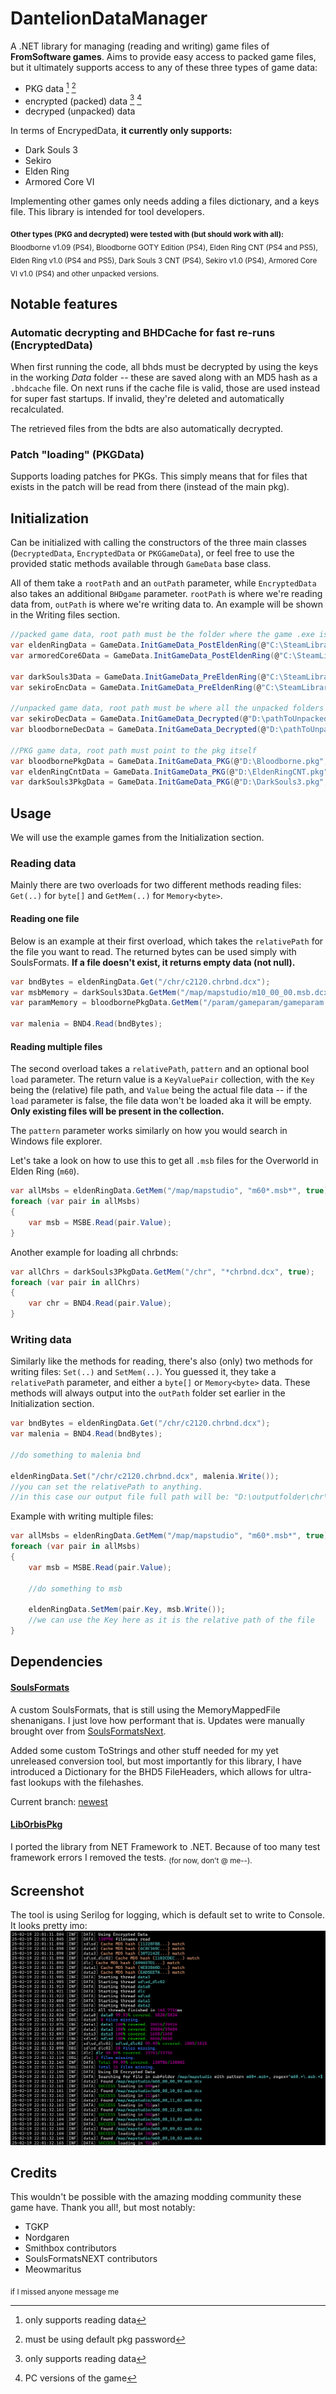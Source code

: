 # DantelionDataManager
A .NET library for managing (reading and writing) game files of **FromSoftware games**. Aims to provide easy access to packed game files, but it ultimately supports access to any of these three types of game data:
* PKG data [^1] [^2]
* encrypted (packed) data [^1] [^3]
* decryped (unpacked) data

In terms of EncrypedData, **it currently only supports:**
* Dark Souls 3
* Sekiro
* Elden Ring
* Armored Core VI

Implementing other games only needs adding a files dictionary, and a keys file. This library is intended for tool developers.

<sub>**Other types (PKG and decrypted) were tested with (but should work with all):** Bloodborne v1.09 (PS4), Bloodborne GOTY Edition (PS4), Elden Ring CNT (PS4 and PS5), Elden Ring v1.0 (PS4 and PS5), Dark Souls 3 CNT (PS4), Sekiro v1.0 (PS4), Armored Core VI v1.0 (PS4) and other unpacked versions.</sub>

[^1]: only supports reading data
[^2]: must be using default pkg password
[^3]: PC versions of the game

## Notable features
### Automatic decrypting and BHDCache for fast re-runs (EncryptedData)

When first running the code, all bhds must be decrypted by using the keys in the working *Data* folder -- these are saved along with an MD5 hash as a `.bhdcache` file. On next runs if the cache file is valid, those are used instead for super fast startups. If invalid, they're deleted and automatically recalculated.

The retrieved files from the bdts are also automatically decrypted.

### Patch "loading" (PKGData)
Supports loading patches for PKGs. This simply means that for files that exists in the patch will be read from there (instead of the main pkg). 

## Initialization

Can be initialized with calling the constructors of the three main classes (`DecryptedData`, `EncryptedData` or `PKGGameData`), or feel free to use the provided static methods available through `GameData` base class.

All of them take a `rootPath` and an `outPath` parameter, while `EncryptedData` also takes an additional `BHDgame` parameter.
`rootPath` is where we're reading data from, `outPath` is where we're writing data to. An example will be shown in the Writing files section.

```cs
//packed game data, root path must be the folder where the game .exe is located
var eldenRingData = GameData.InitGameData_PostEldenRing(@"C:\SteamLibrary\steamapps\common\ELDEN RING\Game", @"D:\outputfolder", BHD5.Game.EldenRing);
var armoredCore6Data = GameData.InitGameData_PostEldenRing(@"C:\SteamLibrary\steamapps\common\ARMORED CORE VI FIRES OF RUBICON\Game", @"D:\outputfolder", BHD5.Game.EldenRing); //some games use the same BHD implementation

var darkSouls3Data = GameData.InitGameData_PreEldenRing(@"C:\SteamLibrary\steamapps\common\Dark Souls III", @"D:\outputfolder", BHD5.Game.DarkSouls3);
var sekiroEncData = GameData.InitGameData_PreEldenRing(@"C:\SteamLibrary\steamapps\common\Sekiro", @"D:\outputfolder", BHD5.Game.DarkSouls3); //some games use the same BHD implementation

//unpacked game data, root path must be where all the unpacked folders are like chr, map etc.
var sekiroDecData = GameData.InitGameData_Decrypted(@"D:\pathToUnpackedSekiro", @"D:\outputfolder");
var bloodborneDecData = GameData.InitGameData_Decrypted(@"D:\pathToUnpackedBloodborne", @"D:\outputfolder");

//PKG game data, root path must point to the pkg itself
var bloodbornePkgData = GameData.InitGameData_PKG(@"D:\Bloodborne.pkg", @"D:\outputfolder");
var eldenRingCntData = GameData.InitGameData_PKG(@"D:\EldenRingCNT.pkg", @"D:\outputfolder");
var darkSouls3PkgData = GameData.InitGameData_PKG(@"D:\DarkSouls3.pkg", @"D:\outputfolder");
```

## Usage

We will use the example games from the Initialization section.

### Reading data
Mainly there are two overloads for two different methods reading files: `Get(..)` for `byte[]` and `GetMem(..)` for `Memory<byte>`.
#### Reading one file

Below is an example at their first overload, which takes the `relativePath` for the file you want to read. The returned bytes can be used simply with SoulsFormats. **If a file doesn't exist, it returns empty data (not null).**

```cs
var bndBytes = eldenRingData.Get("/chr/c2120.chrbnd.dcx");
var msbMemory = darkSouls3Data.GetMem("/map/mapstudio/m10_00_00.msb.dcx");
var paramMemory = bloodbornePkgData.GetMem("/param/gameparam/gameparam.parambnd.dcx");

var malenia = BND4.Read(bndBytes);
```

#### Reading multiple files

The second overload takes a `relativePath`, `pattern` and an optional bool `load` parameter. The return value is a `KeyValuePair` collection, with the `Key` being the (relative) file path, and `Value` being the actual file data -- if the `load` parameter is false, the file data won't be loaded aka it will be empty. **Only existing files will be present in the collection.**

The `pattern` parameter works similarly on how you would search in Windows file explorer.

Let's take a look on how to use this to get all `.msb` files for the Overworld in Elden Ring (`m60`).

```cs
var allMsbs = eldenRingData.GetMem("/map/mapstudio", "m60*.msb*", true);
foreach (var pair in allMsbs)
{
    var msb = MSBE.Read(pair.Value);
}
```

Another example for loading all chrbnds:
```cs
var allChrs = darkSouls3PkgData.GetMem("/chr", "*chrbnd.dcx", true);
foreach (var pair in allChrs)
{
    var chr = BND4.Read(pair.Value);
}
```

### Writing data

Similarly like the methods for reading, there's also (only) two methods for writing files: `Set(..)` and `SetMem(..)`. You guessed it, they take a `relativePath` parameter, and either a `byte[]` or `Memory<byte>` data. These methods will always output into the `outPath` folder set earlier in the Initialization section.
```cs
var bndBytes = eldenRingData.Get("/chr/c2120.chrbnd.dcx");
var malenia = BND4.Read(bndBytes);

//do something to malenia bnd

eldenRingData.Set("/chr/c2120.chrbnd.dcx", malenia.Write());
//you can set the relativePath to anything.
//in this case our output file full path will be: "D:\outputfolder\chr\c2120.chrbnd.dcx"
```

Example with writing multiple files:
```cs
var allMsbs = eldenRingData.GetMem("/map/mapstudio", "m60*.msb*", true);
foreach (var pair in allMsbs)
{
    var msb = MSBE.Read(pair.Value);

    //do something to msb

    eldenRingData.SetMem(pair.Key, msb.Write());
    //we can use the Key here as it is the relative path of the file
}
```

## Dependencies
#### [SoulsFormats](https://github.com/kotn3l/SoulsFormats)
A custom SoulsFormats, that is still using the MemoryMappedFile shenanigans. I just love how performant that is. Updates were manually brought over from [SoulsFormatsNext](https://github.com/soulsmods/SoulsFormatsNEXT).

Added some custom ToStrings and other stuff needed for my yet unreleased conversion tool, but most importantly for this library, I have introduced a Dictionary for the BHD5 FileHeaders, which allows for ultra-fast lookups with the filehashes.

Current branch: [newest](https://github.com/kotn3l/SoulsFormats/tree/newest)

#### [LibOrbisPkg](https://github.com/kotn3l/LibOrbisPkg)
I ported the library from NET Framework to .NET. Because of too many test framework errors I removed the tests. <sub>(for now, don't @ me--).</sub>

## Screenshot
The tool is using Serilog for logging, which is default set to write to Console. It looks pretty imo:
![Log](/img/logpic.png?raw=true "Log")

## Credits
This wouldn't be possible with the amazing modding community these game have. Thank you all!, but most notably:
* TGKP
* Nordgaren
* Smithbox contributors
* SoulsFormatsNEXT contributors
* Meowmaritus

<sub>if I missed anyone message me</sub>